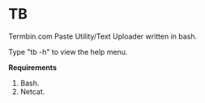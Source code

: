 TB
============

Termbin.com Paste Utility/Text Uploader written in bash.

Type "tb -h" to view the help menu.

**Requirements**

1. Bash.
2. Netcat.
